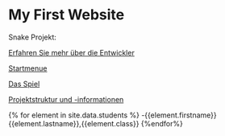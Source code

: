 # My First Website

Snake Projekt:

[Erfahren Sie mehr über die Entwickler](about_us.md)

[Startmenue](startmenue.md)

[Das Spiel](ui.md)

[Projektstruktur und -informationen](project.md)

{% for element in site.data.students %}
-{{element.firstname}} {{element.lastname}},{{element.class}}
{%endfor%}
